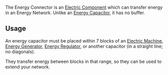 The Energy Connector is an [Electric Component](https://github.com/Slimefun/Slimefun4/wiki/Electric-Machines) which can transfer energy in an Energy Network. Unlike an [Energy Capacitor](https://github.com/Slimefun/Slimefun4/wiki/Energy-Capacitors), it has no buffer.  

## Usage

An energy capacitor must be placed within 7 blocks of an [Electric Machine](https://github.com/Slimefun/Slimefun4/wiki/Electric-Machines#Machines), [Energy Generator](https://github.com/Slimefun/Slimefun4/wiki/Electric-Machines#Energy-generation), [Energy Regulator](https://github.com/Slimefun/Slimefun4/wiki/Energy-Regulator), or another capacitor (in a straight line; no diagonals).

They transfer energy between blocks in that range, so they can be used to extend your network.  
